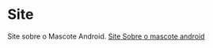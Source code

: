 # Site
 Site sobre o Mascote Android.
<a href='https://rafael-n-santos.github.io/Site-Android/index.html'>Site Sobre o mascote android</a>